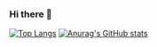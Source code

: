 ### Hi there 👋

<!--
**hyu-nani/hyu-nani** is a ✨ _special_ ✨ repository because its `README.md` (this file) appears on your GitHub profile.

Here are some ideas to get you started:

- 🔭 I’m currently working on ...
- 🌱 I’m currently learning ...
- 👯 I’m looking to collaborate on ...
- 🤔 I’m looking for help with ...
- 💬 Ask me about ...
- 📫 How to reach me: ...
- 😄 Pronouns: ...
- ⚡ Fun fact: ...
-->
[![Top Langs](https://github-readme-stats.vercel.app/api/top-langs/?username=hyu-nani&layout=compact)](https://github.com/hyu-nani/github-readme-stats)
[![Anurag's GitHub stats](https://github-readme-stats.vercel.app/api?username=hyu-nani)](https://github.com/hyu-nani/github-readme-stats)
